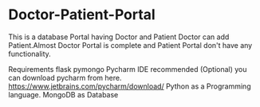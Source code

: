 # Doctor-Patient-Portal
This is a database Portal having Doctor and Patient Doctor can add Patient.Almost Doctor Portal is complete and Patient Portal don't have any functionality.

Requirements
flask
pymongo
Pycharm IDE recommended (Optional)
you can download pycharm from here.
https://www.jetbrains.com/pycharm/download/
Python as a Programming language.
MongoDB as Database
